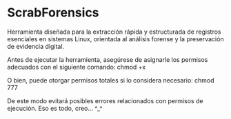 # ScrabForensics

Herramienta diseñada para la extracción rápida y estructurada de registros esenciales en sistemas Linux, orientada al análisis forense y la preservación de evidencia digital.

Antes de ejecutar la herramienta, asegúrese de asignarle los permisos adecuados con el siguiente comando: chmod +x 
 
O bien, puede otorgar permisos totales si lo considera necesario: chmod 777

De este modo evitará posibles errores relacionados con permisos de ejecución.
Eso es todo, creo... ^_^
